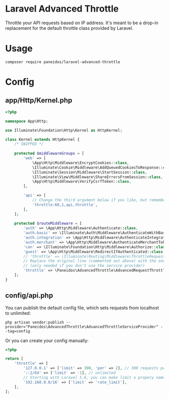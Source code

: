 # Laravel Advanced Throttle

Throttle your API requests based on IP address. It's meant to be a drop-in replacement for the default throttle class provided by Laravel.

# Usage

`composer require paneidos/laravel-advanced-throttle`

# Config

## app/Http/Kernel.php

```php
<?php

namespace App\Http;

use Illuminate\Foundation\Http\Kernel as HttpKernel;

class Kernel extends HttpKernel {
    /* SNIPPED */
    
    protected $middlewareGroups = [
        'web' => [
            \App\Http\Middleware\EncryptCookies::class,
            \Illuminate\Cookie\Middleware\AddQueuedCookiesToResponse::class,
            \Illuminate\Session\Middleware\StartSession::class,
            \Illuminate\View\Middleware\ShareErrorsFromSession::class,
            \App\Http\Middleware\VerifyCsrfToken::class,
        ],

        'api' => [
            // Change the third argument below if you like, but remember to update your config
            'throttle:60,1,api.throttle',
        ],
    ];
    
    protected $routeMiddleware = [
        'auth' => \App\Http\Middleware\Authenticate::class,
        'auth.basic' => \Illuminate\Auth\Middleware\AuthenticateWithBasicAuth::class,
        'auth.integration' => \App\Http\Middleware\AuthenticateIntegration::class,
        'auth.merchant' => \App\Http\Middleware\AuthenticateMerchantToken::class,
        'can' => \Illuminate\Foundation\Http\Middleware\Authorize::class,
        'guest' => \App\Http\Middleware\RedirectIfAuthenticated::class,
        // 'throttle' => \Illuminate\Routing\Middleware\ThrottleRequests::class,
        // Replace the original line (commented out above) with the one below
        // (only needed if you don't use the service provider)
        'throttle' => \Paneidos\AdvancedThrottle\AdvancedRequestThrottle::class,
    ];
}
```

## config/api.php

You can publish the default config file, which sets requests from localhost to unlimited:

```
php artisan vendor:publish --provider="Paneidos\AdvancedThrottle\AdvancedThrottleServiceProvider" --tag=config
```

Or you can create your config manually:

```php
<?php

return [
    'throttle' => [
        '127.0.0.1' => ['limit' => 300, 'per' => 2], // 300 requests per 2 minutes
        '::2/64' => ['limit' => -1], // unlimited
        // Starting with Laravel 5.6, you can make limit a propery name of the user:
        '192.168.0.0/16' => ['limit' => 'rate_limit'],
    ],
];
```
